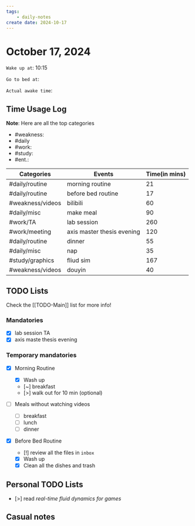 ```yaml
---
tags: 
    - daily-notes
create date: 2024-10-17
---
```


# October 17, 2024

`Wake up at`: 10:15

`Go to bed at`: 

`Actual awake time`: 

## Time Usage Log

**Note**: Here are all the top categories

- #weakness: 
- #daily
- #work:
- #study:
- #ent.:

| Categories       | Events                     | Time(in mins) |
|------------------|----------------------------|---------------|
| #daily/routine   | morning routine            | 21            |
| #daily/routine   | before bed routine         | 17            |
| #weakness/videos | bilibili                   | 60            |
| #daily/misc      | make meal                  | 90            |
| #work/TA         | lab session                | 260           |
| #work/meeting    | axis master thesis evening | 120           |
| #daily/routine   | dinner                     | 55            |
| #daily/misc      | nap                        | 35            |
| #study/graphics  | fliud sim                  | 167           |
| #weakness/videos | douyin                     | 40            |


## TODO Lists

Check the [[TODO-Main]] list for more info!

### Mandatories

- [x] lab session TA
- [x] axis maste thesis evening

### Temporary mandatories

- [x] Morning Routine 
    - [x] Wash up
    - [~] breakfast
    - [>] walk out for 10 min (optional)

- [ ] Meals without watching videos
    - [ ] breakfast
    - [ ] lunch
    - [ ] dinner

- [x] Before Bed Routine
    - [!] review all the files in `inbox`
    - [x] Wash up
    - [x] Clean all the dishes and trash
    
## Personal TODO Lists

- [>] read *real-time fluid dynamics for games* 

## Casual notes
